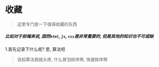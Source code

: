 <link rel="stylesheet" type="text/css" href="../assets/xui.css">
<script type="text/javascript" src="../assets/xui.js"></script>

# 收藏

>这里专门放一下值得收藏的东西

##### 比如对于前端来说, 固然`html`, `js`, `css`是非常重要的, 但是其他的知识也不可或缺

1.首先记录下什么呢? 恩, 算法吧

>说起算法我就头疼, 什么冒泡排序啊, 快速排序啊